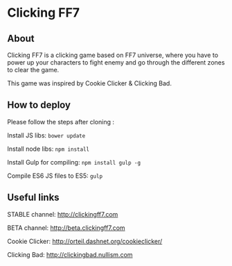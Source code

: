 # Clicking FF7

## About

Clicking FF7 is a clicking game based on FF7 universe, where you have to power up your characters to fight enemy and go through the different zones to clear the game.

This game was inspired by Cookie Clicker & Clicking Bad.

## How to deploy

Please follow the steps after cloning :

Install JS libs: `bower update`

Install node libs: `npm install`

Install Gulp for compiling: `npm install gulp -g`

Compile ES6 JS files to ES5: `gulp`

## Useful links

STABLE channel: http://clickingff7.com

BETA channel: http://beta.clickingff7.com

Cookie Clicker: http://orteil.dashnet.org/cookieclicker/

Clicking Bad: http://clickingbad.nullism.com
